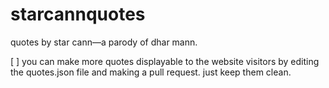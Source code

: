# starcannquotes
quotes by star cann—a parody of dhar mann.

[ ] you can make more quotes displayable to the website visitors by editing the quotes.json file and making a pull request. just keep them clean.
